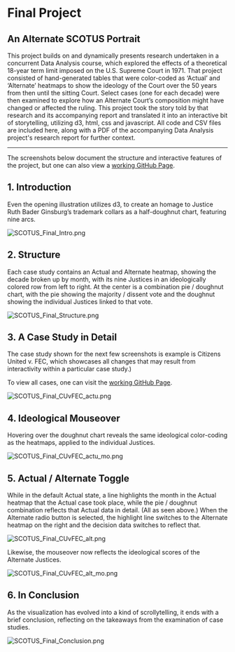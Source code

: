 Final Project
======================
An Alternate SCOTUS Portrait 
------------------------
This project builds on and dynamically presents research undertaken in a concurrent Data Analysis course, which explored the effects of a theoretical 18-year term limit imposed on the U.S. Supreme Court in 1971. That project consisted of hand-generated tables that were color-coded as ‘Actual’ and ‘Alternate’ heatmaps to show the ideology of the Court over the 50 years from then until the sitting Court. Select cases (one for each decade) were then examined to explore how an Alternate Court’s composition might have changed or affected the ruling. This project took the story told by that research and its accompanying report and translated it into an interactive bit of storytelling, utilizing d3, html, css and javascript. All code and CSV files are included here, along with a PDF of the accompanying Data Analysis project's research report for further context.

------------------------
The screenshots below document the structure and interactive features of the project, but one can also view a [working GitHub Page](https://michaellkelly.github.io/MichaelKelly-ProgVisFA20/SCOTUS/).


<h2>1. Introduction</h2>
Even the opening illustration utilizes d3, to create an homage to Justice Ruth Bader Ginsburg’s trademark collars as a half-doughnut chart, featuring nine arcs.

![SCOTUS_Final_Intro.png](/Final_Project/SCOTUS_Final_Intro.png "SCOTUS Introduction")

<h2>2. Structure</h2>
Each case study contains an Actual and Alternate heatmap, showing the decade broken up by month, with its nine Justices in an ideologically colored row from left to right. At the center is a combination pie / doughnut chart, with the pie showing the majority / dissent vote and the doughnut showing the individual Justices linked to that vote.

![SCOTUS_Final_Structure.png](/Final_Project/SCOTUS_Final_Structure.png "SCOTUS Structure")

<h2>3. A Case Study in Detail</h2>
The case study shown for the next few screenshots is example is Citizens United v. FEC, which showcases all changes that may result from interactivity within a particular case study.) 

To view all cases, one can visit the [working GitHub Page](https://michaellkelly.github.io/MichaelKelly-ProgVisFA20/SCOTUS/).

![SCOTUS_Final_CUvFEC_actu.png](/Final_Project/SCOTUS_Final_CUvFEC_actu.png "SCOTUS Case Study: Actual")

<h2>4. Ideological Mouseover</h2>
Hovering over the doughnut chart reveals the same ideological color-coding as the heatmaps, applied to the individual Justices.

![SCOTUS_Final_CUvFEC_actu_mo.png](/Final_Project/SCOTUS_Final_CUvFEC_actu_mo.png "SCOTUS Case Study: Actual with Mouseover")

<h2>5. Actual / Alternate Toggle</h2>
While in the default Actual state, a line highlights the month in the Actual heatmap that the Actual case took place, while the pie / doughnut combination reflects that Actual data in detail. (All as seen above.) When the Alternate radio button is selected, the highlight line switches to the Alternate heatmap on the right and the decision data switches to reflect that.

![SCOTUS_Final_CUvFEC_alt.png](/Final_Project/SCOTUS_Final_CUvFEC_alt.png "SCOTUS Case Study: Alternate")

Likewise, the mouseover now reflects the ideological scores of the Alternate Justices.

![SCOTUS_Final_CUvFEC_alt_mo.png](/Final_Project/SCOTUS_Final_CUvFEC_alt_mo.png "SCOTUS Case Study: Alternate with Mouseover")

<h2>6. In Conclusion</h2>
As the visualization has evolved into a kind of scrollytelling, it ends with a brief conclusion, reflecting on the takeaways from the examination of case studies.

![SCOTUS_Final_Conclusion.png](/Final_Project/SCOTUS_Final_Conclusion.png "SCOTUS Conclusion")

